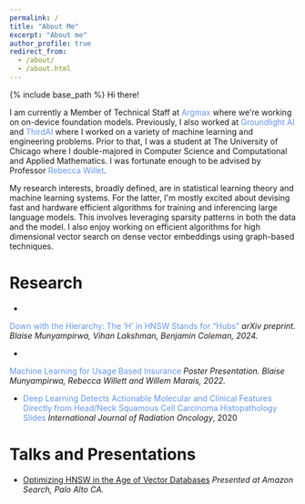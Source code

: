 ```yaml
---
permalink: /
title: "About Me"
excerpt: "About me"
author_profile: true
redirect_from: 
  - /about/
  - /about.html
---
```


{% include base_path %}
Hi there! 

I am currently a Member of Technical Staff at <a href="https://www.takeargmax.com/" style="text-decoration:none;color:CornflowerBlue">Argmax</a> where we're working on on-device foundation models. Previously, I also worked at <a href="https://www.groundlight.ai" style="text-decoration:none;color:CornflowerBlue">Groundlight AI </a> and <a href="https://thirdai.com" style="text-decoration:none;color:CornflowerBlue">ThirdAI</a> where I worked on a variety of machine learning and engineering problems. Prior to that, I was a student at The University of Chicago where I double-majored in Computer Science and Computational and Applied Mathematics. I was fortunate enough to be advised by Professor <a href="https://willett.psd.uchicago.edu/" style="text-decoration:none;color:CornflowerBlue">Rebecca Willet</a>.

My research interests, broadly defined, are in statistical learning theory and machine learning systems.
For the latter, I'm mostly excited about devising fast and hardware efficient algorithms for training and inferencing large language models. This involves leveraging sparsity patterns in both the data and the model. I also enjoy working on efficient algorithms for 
high dimensional vector search on dense vector embeddings using graph-based techniques. 

Research
======


- <a href="https://arxiv.org/pdf/2412.01940" style="text-decoration:none; color:CornflowerBlue">
Down with the Hierarchy: The ‘H’ in HNSW Stands for “Hubs”</a>
*arXiv preprint. Blaise Munyampirwa, Vihan Lakshman, Benjamin Coleman, 2024.*

- <a href="https://app.virtualpostersession.org/e/efba16cd3274f1b2dbd5570e9fe9a30d" style="text-decoration:none; color:CornflowerBlue"> 
Machine Learning for Usage Based Insurance</a>
*Poster Presentation. Blaise Munyampirwa, Rebecca Willett and Willem Marais, 2022.*

- <a href="https://www.redjournal.org/article/S0360-3016(19)34202-6/fulltext" style="text-decoration:none; color:CornflowerBlue">Deep Learning Detects Actionable Molecular and Clinical Features Directly from Head/Neck Squamous Cell Carcinoma Histopathology Slides</a>
*International Journal of Radiation Oncology*, 2020


Talks and Presentations
======

- [Optimizing HNSW in the Age of Vector Databases](https://blaisemuhirwa.github.io/_files/talks/flatnav-talk.pdf)
*Presented at Amazon Search, Palo Alto CA.*